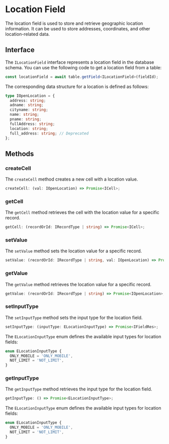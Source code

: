 # Location Field
The location field is used to store and retrieve geographic location information. It can be used to store addresses, coordinates, and other location-related data.

## Interface
The `ILocationField` interface represents a location field in the database schema. You can use the following code to get a location field from a table:

```typescript
const locationField = await table.getField<ILocationField>(fieldId);
```

The corresponding data structure for a location is defined as follows:

```typescript
type IOpenLocation = {
  address: string;
  adname: string;
  cityname: string;
  name: string;
  pname: string;
  fullAddress: string;
  location: string;
  full_address: string; // Deprecated
};
```

## Methods

### createCell
The `createCell` method creates a new cell with a location value.

```typescript
createCell: (val: IOpenLocation) => Promise<ICell>;
```

### getCell
The `getCell` method retrieves the cell with the location value for a specific record.

```typescript
getCell: (recordOrId: IRecordType | string) => Promise<ICell>;
```

### setValue
The `setValue` method sets the location value for a specific record.

```typescript
setValue: (recordOrId: IRecordType | string, val: IOpenLocation) => Promise<boolean>;
```

### getValue
The `getValue` method retrieves the location value for a specific record.

```typescript
getValue: (recordOrId: IRecordType | string) => Promise<IOpenLocation>;
```

### setInputType
The `setInputType` method sets the input type for the location field.

```typescript
setInputType: (inputType: ELocationInputType) => Promise<IFieldRes>;
```

The `ELocationInputType` enum defines the available input types for location fields:

```typescript
enum ELocationInputType {
  ONLY_MOBILE = 'ONLY_MOBILE',
  NOT_LIMIT = 'NOT_LIMIT',
}
```

### getInputType
The `getInputType` method retrieves the input type for the location field.

```typescript
getInputType: () => Promise<ELocationInputType>;
```

The `ELocationInputType` enum defines the available input types for location fields:

```typescript
enum ELocationInputType {
  ONLY_MOBILE = 'ONLY_MOBILE',
  NOT_LIMIT = 'NOT_LIMIT',
}
```